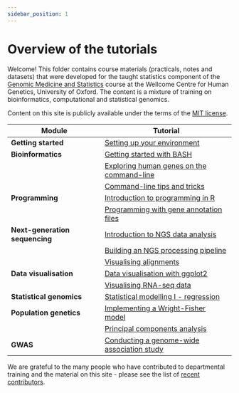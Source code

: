 ```yaml
---
sidebar_position: 1
---
```


# Overview of the tutorials

Welcome!  This folder contains course materials (practicals, notes and datasets) that were developed for the taught
statistics component of the [Genomic Medicine and Statistics](https://www.well.ox.ac.uk/study/gms) course at the
Wellcome Centre for Human Genetics, University of Oxford.  The content is a mixture of training on bioinformatics,
computational and statistical genomics.

Content on this site is publicly available under the terms of the [MIT license](LICENSE.md).

<div class="gmstable">

|    Module                      |                      Tutorial                          |
| ------------------------------ | ------------------------------------------------------ |
| **Getting started**            | [Setting up your environment](/prerequisites/) |
| **Bioinformatics**             | [Getting started with BASH](/bioinformatics/command_line/) |
|                                | [Exploring human genes on the command-line](/bioinformatics/exploring_gene_annotations_in_bash/) |
|                                | [Command-line tips and tricks](/bioinformatics/tips_and_tricks/) |
| **Programming**                | [Introduction to programming in R](/programming/introduction_to_R/) |
|                                | [Programming with gene annotation files](/programming/programming_with_gene_annotations/) |
| **Next-generation sequencing** | [Introduction to NGS data analysis](/next_generation_sequencing/introduction_to_next_generation_sequencing_data_analysis/) |
|                                | [Building an NGS processing pipeline](/next_generation_sequencing/building_an_ngs_pipeline/) |
|                                | [Visualising alignments](/next_generation_sequencing/IGV/) |
| **Data visualisation**         | [Data visualisation with ggplot2](/data_visualisation/data_visualisation_with_ggplot2/) |
|                                | [Visualising RNA-seq data](/data_visualisation/visualisng_rna-seq_data/) |
| **Statistical genomics**       | [Statistical modelling I - regression](/statistical_modelling/regression_modelling/) |
| **Population genetics**        | [Implementing a Wright-Fisher model](/population_genetics/README.md) |
|                                | [Principal components analysis](/population_genetics/principal_components/) |
| **GWAS**                       | [Conducting a genome-wide association study](/genome_wide_association_studies/genome_wide_association_analysis) |

</div>


We are grateful to the many people who have contributed to departmental training and the material on this site - please
see the list of [recent contributors](recent_contributors.md).
